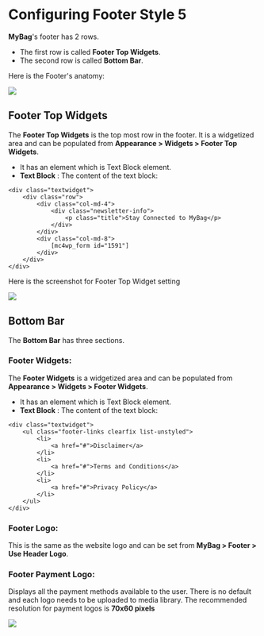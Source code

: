 # Configuring Footer Style 5

**MyBag**'s footer has 2 rows.

* The first row is called **Footer Top Widgets**.
* The second row is called **Bottom Bar**.

Here is the Footer's anatomy:

![](http://transvelo.github.io/docs/mybag/images/footer-style-5.png)

## Footer Top Widgets

The **Footer Top Widgets** is the top most row in the footer. It is a widgetized area and can be populated from **Appearance > Widgets > Footer Top Widgets**.

* It has an element which is Text Block element.
* **Text Block** : The content of the text block:

```
<div class="textwidget">
    <div class="row">
        <div class="col-md-4">
            <div class="newsletter-info">
                <p class="title">Stay Connected to MyBag</p>
            </div>
        </div>
        <div class="col-md-8">
            [mc4wp_form id="1591"]
        </div>
    </div>
</div>
```
Here is the screenshot for Footer Top Widget setting

![](http://transvelo.github.io/docs/mybag/images/footer-5-widget-setting.png)

## Bottom Bar

The **Bottom Bar** has three sections.

### Footer Widgets:

The **Footer Widgets** is a widgetized area and can be populated from **Appearance > Widgets > Footer Widgets**.

* It has an element which is Text Block element.
* **Text Block** : The content of the text block:

```
<div class="textwidget">
    <ul class="footer-links clearfix list-unstyled">
        <li>
            <a href="#">Disclaimer</a>
        </li>
        <li>
            <a href="#">Terms and Conditions</a>
        </li>
        <li>
            <a href="#">Privacy Policy</a>
        </li>
    </ul>
</div>
```
### Footer Logo:

This is the same as the website logo and can be set from **MyBag > Footer > Use Header Logo**.

### Footer Payment Logo:
Displays all the payment methods available to the user. There is no default and each logo needs to be uploaded to media library. The recommended resolution for payment logos is **70x60 pixels**

![](http://transvelo.github.io/docs/mybag/images/theme-options-footer.png)
